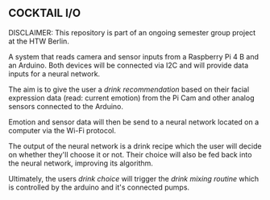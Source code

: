 ## COCKTAIL I/O 

DISCLAIMER: This repository is part of an ongoing semester group project at the HTW Berlin.

A system that reads camera and sensor inputs from a Raspberry Pi 4 B and an Arduino.
Both devices will be connected via I2C and will provide data inputs for a neural network. 

The aim is to give the user a *drink recommendation* based on their facial expression data (read: current 
emotion) from the Pi Cam  and other analog sensors connected to the Arduino. 

Emotion and sensor data will then be send to a neural network located on a computer via the Wi-Fi protocol.

The output of the neural network is a drink recipe which the user will decide on whether they'll choose it or not. Their 
choice will also be fed back into the neural network, improving its algorithm.

Ultimately, the users *drink choice* will trigger the *drink mixing routine* which is controlled by the arduino and it's connected pumps.


